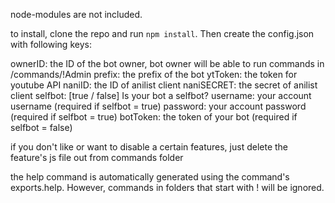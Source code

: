 node-modules are not included.

to install, clone the repo and run `npm install`. Then create the config.json with following keys:

ownerID: the ID of the bot owner, bot owner will be able to run commands in /commands/!Admin
prefix: the prefix of the bot
ytToken: the token for youtube API
naniID: the ID of anilist client
naniSECRET: the secret of anilist client
selfbot: [true / false] Is your bot a selfbot?
username: your account username (required if selfbot = true)
password: your account password (required if selfbot = true)
botToken: the token of your bot (required if selfbot = false)

if you don't like or want to disable a certain features, just delete the feature's js file out from commands folder

the help command is automatically generated using the command's exports.help. However, commands in folders that start with ! will be ignored.